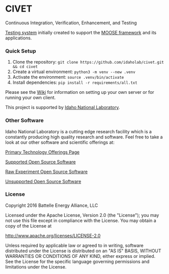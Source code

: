 # CIVET
Continuous Integration, Verification, Enhancement, and Testing

[Testing system](https://civet.inl.gov) initially created to support the [MOOSE framework](http://www.mooseframework.org) and its applications.

### Quick Setup
1. Clone the repository: `git clone https://github.com/idaholab/civet.git && cd civet`
2. Create a virtual environment: `python3 -m venv --new .venv`
3. Activate the environment: `source .venv/bin/activate`
4. Install dependencies: `pip install -r requirements/all.txt`

Please see the [Wiki](https://www.github.com/idaholab/civet/wiki) for information on setting up your own server or
for running your own client.

This project is supported by [Idaho National Laboratory](https://www.inl.gov/).

### Other Software
Idaho National Laboratory is a cutting edge research facility which is a constantly producing high quality research and software. Feel free to take a look at our other software and scientific offerings at:

[Primary Technology Offerings Page](https://www.inl.gov/inl-initiatives/technology-deployment)

[Supported Open Source Software](https://github.com/idaholab)

[Raw Experiment Open Source Software](https://github.com/IdahoLabResearch)

[Unsupported Open Source Software](https://github.com/IdahoLabCuttingBoard)

### License

Copyright 2016 Battelle Energy Alliance, LLC

Licensed under the Apache License, Version 2.0 (the "License");
you may not use this file except in compliance with the License.
You may obtain a copy of the License at

  http://www.apache.org/licenses/LICENSE-2.0

Unless required by applicable law or agreed to in writing, software
distributed under the License is distributed on an "AS IS" BASIS,
WITHOUT WARRANTIES OR CONDITIONS OF ANY KIND, either express or implied.
See the License for the specific language governing permissions and
limitations under the License.